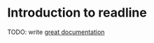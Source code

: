 # Introduction to readline

TODO: write [great documentation](http://jacobian.org/writing/what-to-write/)
